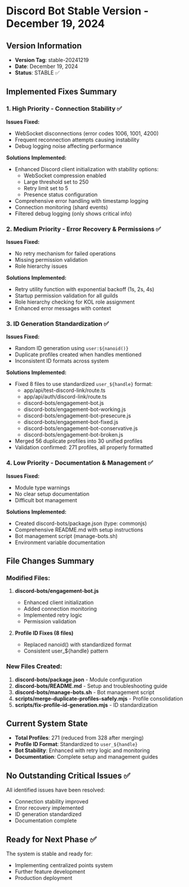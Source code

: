 # Discord Bot Stable Version - December 19, 2024

## Version Information
- **Version Tag**: stable-20241219
- **Date**: December 19, 2024
- **Status**: STABLE ✅

## Implemented Fixes Summary

### 1. High Priority - Connection Stability ✅
**Issues Fixed:**
- WebSocket disconnections (error codes 1006, 1001, 4200)
- Frequent reconnection attempts causing instability
- Debug logging noise affecting performance

**Solutions Implemented:**
- Enhanced Discord client initialization with stability options:
  - WebSocket compression enabled
  - Large threshold set to 250
  - Retry limit set to 5
  - Presence status configuration
- Comprehensive error handling with timestamp logging
- Connection monitoring (shard events)
- Filtered debug logging (only shows critical info)

### 2. Medium Priority - Error Recovery & Permissions ✅
**Issues Fixed:**
- No retry mechanism for failed operations
- Missing permission validation
- Role hierarchy issues

**Solutions Implemented:**
- Retry utility function with exponential backoff (1s, 2s, 4s)
- Startup permission validation for all guilds
- Role hierarchy checking for KOL role assignment
- Enhanced error messages with context

### 3. ID Generation Standardization ✅
**Issues Fixed:**
- Random ID generation using `user:${nanoid()}`
- Duplicate profiles created when handles mentioned
- Inconsistent ID formats across system

**Solutions Implemented:**
- Fixed 8 files to use standardized `user_${handle}` format:
  - app/api/test-discord-link/route.ts
  - app/api/auth/discord-link/route.ts
  - discord-bots/engagement-bot.js
  - discord-bots/engagement-bot-working.js
  - discord-bots/engagement-bot-presecure.js
  - discord-bots/engagement-bot-fixed.js
  - discord-bots/engagement-bot-conservative.js
  - discord-bots/engagement-bot-broken.js
- Merged 56 duplicate profiles into 30 unified profiles
- Validation confirmed: 271 profiles, all properly formatted

### 4. Low Priority - Documentation & Management ✅
**Issues Fixed:**
- Module type warnings
- No clear setup documentation
- Difficult bot management

**Solutions Implemented:**
- Created discord-bots/package.json (type: commonjs)
- Comprehensive README.md with setup instructions
- Bot management script (manage-bots.sh)
- Environment variable documentation

## File Changes Summary

### Modified Files:
1. **discord-bots/engagement-bot.js**
   - Enhanced client initialization
   - Added connection monitoring
   - Implemented retry logic
   - Permission validation

2. **Profile ID Fixes (8 files)**
   - Replaced nanoid() with standardized format
   - Consistent user_${handle} pattern

### New Files Created:
1. **discord-bots/package.json** - Module configuration
2. **discord-bots/README.md** - Setup and troubleshooting guide
3. **discord-bots/manage-bots.sh** - Bot management script
4. **scripts/merge-duplicate-profiles-safely.mjs** - Profile consolidation
5. **scripts/fix-profile-id-generation.mjs** - ID standardization

## Current System State
- **Total Profiles**: 271 (reduced from 328 after merging)
- **Profile ID Format**: Standardized to `user_${handle}`
- **Bot Stability**: Enhanced with retry logic and monitoring
- **Documentation**: Complete setup and management guides

## No Outstanding Critical Issues ✅
All identified issues have been resolved:
- Connection stability improved
- Error recovery implemented
- ID generation standardized
- Documentation complete

## Ready for Next Phase ✅
The system is stable and ready for:
- Implementing centralized points system
- Further feature development
- Production deployment 